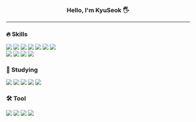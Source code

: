 
<div align="center">

### Hello, I'm KyuSeok 🖐️

  <hr>
    <div align="left">
      <h3>🔥 Skills</h3>
      <img src="https://img.shields.io/badge/React-61DAFB?style=flat&logo=react&logoColor=white" />
      <img src="https://img.shields.io/badge/JavaScript-F7DF1E?style=flat&logo=javascript&logoColor=black" />
      <img src="https://img.shields.io/badge/TypeScript-3178C6?style=flat&logo=typescript&logoColor=black" />
      <img src="https://img.shields.io/badge/JQuery-0769AD?style=flat&logo=jquery&logoColor=white" />
      <img src="https://img.shields.io/badge/HTML5-E34F26?style=flat&logo=html5&logoColor=white" />
      <img src="https://img.shields.io/badge/CSS3-1572B6?style=flat&logo=css3&logoColor=white" />
      <img src="https://img.shields.io/badge/ReactQuery-FF4154?style=flat&logo=reactquery&logoColor=white" />
      <br />
      <img src="https://img.shields.io/badge/Redux-764ABC?style=flat&logo=redux&logoColor=white" />
      <img src="https://img.shields.io/badge/Mobx-FF9955?style=flat&logo=mobx&logoColor=white" />
      <img src="https://img.shields.io/badge/StoryBook-FF4785?style=flat&logo=storybook&logoColor=white" />
      <img src="https://img.shields.io/badge/StyledComponents-DB7093?style=flat&logo=styledcomponents&logoColor=white" />
      <br />
      <h3>📖 Studying</h3>
      <img src="https://img.shields.io/badge/GraphQL-E10098?style=flat&logo=graphql&logoColor=white" />
      <img src="https://img.shields.io/badge/ESLint-4B32C3?style=flat&logo=eslint&logoColor=white" />
      <img src="https://img.shields.io/badge/Prettier-F7B93E?style=flat&logo=prettier&logoColor=white" />
      <img src="https://img.shields.io/badge/Airbnb-FF5A5F?style=flat&logo=airbnb&logoColor=white" />
      <img src="https://img.shields.io/badge/Jest-C21325?style=flat&logo=jest&logoColor=white" />
      <br />
      <h3>🛠️ Tool</h3>
      <img src="https://img.shields.io/badge/Figma-F24E1E?style=flat&logo=figma&logoColor=white" />
      <img src="https://img.shields.io/badge/Slack-4A154B?style=flat&logo=slack&logoColor=white" />
      <img src="https://img.shields.io/badge/Confluence-172B4D?style=flat&logo=confluence&logoColor=white" />
      <img src="https://img.shields.io/badge/GitHub-181717?style=flat&logo=github&logoColor=white" />
    </div>
    <br />
  </hr>
</div>
